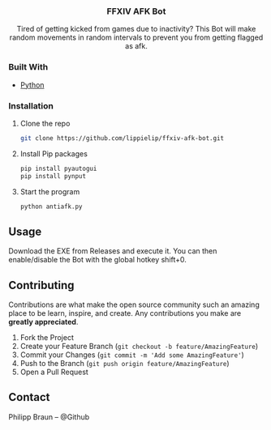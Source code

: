 <h3 align="center">FFXIV AFK Bot</h3>

  <p align="center">
   Tired of getting kicked from games due to inactivity? This Bot will make random movements in random intervals to prevent you from getting flagged as afk. 
  </p>
  
### Built With
* [Python](https://www.python.org/)


### Installation

1. Clone the repo
   ```sh
   git clone https://github.com/lippielip/ffxiv-afk-bot.git
   ```
2. Install Pip packages
   ```sh
   pip install pyautogui
   pip install pynput
   ```
3. Start the program
   ```sh
   python antiafk.py
   ```



<!-- USAGE EXAMPLES -->
## Usage

Download the EXE from Releases and execute it. You can then enable/disable the Bot with the global hotkey shift+0.



<!-- CONTRIBUTING -->
## Contributing

Contributions are what make the open source community such an amazing place to be learn, inspire, and create. Any contributions you make are **greatly appreciated**.

1. Fork the Project
2. Create your Feature Branch (`git checkout -b feature/AmazingFeature`)
3. Commit your Changes (`git commit -m 'Add some AmazingFeature'`)
4. Push to the Branch (`git push origin feature/AmazingFeature`)
5. Open a Pull Request

<!-- CONTACT -->
## Contact

Philipp Braun – @Github
